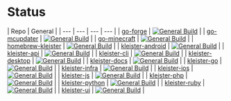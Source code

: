 # Status

| Repo | General |
| --- | --- | --- | --- |
| [go-forge](https://github.com/kleister/go-forge) | [![General Build](https://github.com/kleister/go-forge/actions/workflows/general.yml/badge.svg)](https://github.com/kleister/go-forge/actions/workflows/general.yml) |
| [go-mcupdater](https://github.com/kleister/go-mcupdater) | [![General Build](https://github.com/kleister/go-mcupdater/actions/workflows/general.yml/badge.svg)](https://github.com/kleister/go-mcupdater/actions/workflows/general.yml) |
| [go-minecraft](https://github.com/kleister/go-minecraft) | [![General Build](https://github.com/kleister/go-minecraft/actions/workflows/general.yml/badge.svg)](https://github.com/kleister/go-minecraft/actions/workflows/general.yml) |
| [homebrew-kleister](https://github.com/kleister/homebrew-kleister) | [![General Build](https://github.com/kleister/homebrew-kleister/actions/workflows/general.yml/badge.svg)](https://github.com/kleister/homebrew-kleister/actions/workflows/general.yml) |
| [kleister-android](https://github.com/kleister/kleister-android) | [![General Build](https://github.com/kleister/kleister-android/actions/workflows/general.yml/badge.svg)](https://github.com/kleister/kleister-android/actions/workflows/general.yml) |
| [kleister-api](https://github.com/kleister/kleister-api) | [![General Build](https://github.com/kleister/kleister-api/actions/workflows/general.yml/badge.svg)](https://github.com/kleister/kleister-api/actions/workflows/general.yml) |
| [kleister-cli](https://github.com/kleister/kleister-cli) | [![General Build](https://github.com/kleister/kleister-cli/actions/workflows/general.yml/badge.svg)](https://github.com/kleister/kleister-cli/actions/workflows/general.yml) |
| [kleister-desktop](https://github.com/kleister/kleister-desktop) | [![General Build](https://github.com/kleister/kleister-desktop/actions/workflows/general.yml/badge.svg)](https://github.com/kleister/kleister-desktop/actions/workflows/general.yml) |
| [kleister-docs](https://github.com/kleister/kleister-docs) | [![General Build](https://github.com/kleister/kleister-docs/actions/workflows/general.yml/badge.svg)](https://github.com/kleister/kleister-docs/actions/workflows/general.yml) |
| [kleister-go](https://github.com/kleister/kleister-go) | [![General Build](https://github.com/kleister/kleister-go/actions/workflows/general.yml/badge.svg)](https://github.com/kleister/kleister-go/actions/workflows/general.yml) |
| [kleister-infra](https://github.com/kleister/kleister-infra) | [![General Build](https://github.com/kleister/kleister-infra/actions/workflows/general.yml/badge.svg)](https://github.com/kleister/kleister-infra/actions/workflows/general.yml) |
| [kleister-ios](https://github.com/kleister/kleister-ios) | [![General Build](https://github.com/kleister/kleister-ios/actions/workflows/general.yml/badge.svg)](https://github.com/kleister/kleister-ios/actions/workflows/general.yml) |
| [kleister-js](https://github.com/kleister/kleister-js) | [![General Build](https://github.com/kleister/kleister-js/actions/workflows/general.yml/badge.svg)](https://github.com/kleister/kleister-js/actions/workflows/general.yml) |
| [kleister-php](https://github.com/kleister/kleister-php) | [![General Build](https://github.com/kleister/kleister-php/actions/workflows/general.yml/badge.svg)](https://github.com/kleister/kleister-php/actions/workflows/general.yml) |
| [kleister-python](https://github.com/kleister/kleister-python) | [![General Build](https://github.com/kleister/kleister-python/actions/workflows/general.yml/badge.svg)](https://github.com/kleister/kleister-python/actions/workflows/general.yml) |
| [kleister-ruby](https://github.com/kleister/kleister-ruby) | [![General Build](https://github.com/kleister/kleister-ruby/actions/workflows/general.yml/badge.svg)](https://github.com/kleister/kleister-ruby/actions/workflows/general.yml) |
| [kleister-ui](https://github.com/kleister/kleister-ui) | [![General Build](https://github.com/kleister/kleister-ui/actions/workflows/general.yml/badge.svg)](https://github.com/kleister/kleister-ui/actions/workflows/general.yml) |
